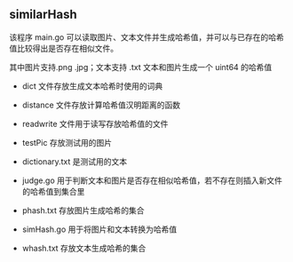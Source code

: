 ## similarHash

该程序 main.go 可以读取图片、文本文件并生成哈希值，并可以与已存在的哈希值比较得出是否存在相似文件。

其中图片支持.png .jpg；文本支持 .txt
文本和图片生成一个 uint64 的哈希值

* dict 文件存放生成文本哈希时使用的词典

* distance 文件存放计算哈希值汉明距离的函数

* readwrite 文件用于读写存放哈希值的文件

* testPic 存放测试用的图片

* dictionary.txt 是测试用的文本

* judge.go 用于判断文本和图片是否存在相似哈希值，若不存在则插入新文件的哈希值到集合里

* phash.txt 存放图片生成哈希的集合

* simHash.go 用于将图片和文本转换为哈希值

* whash.txt 存放文本生成哈希的集合
